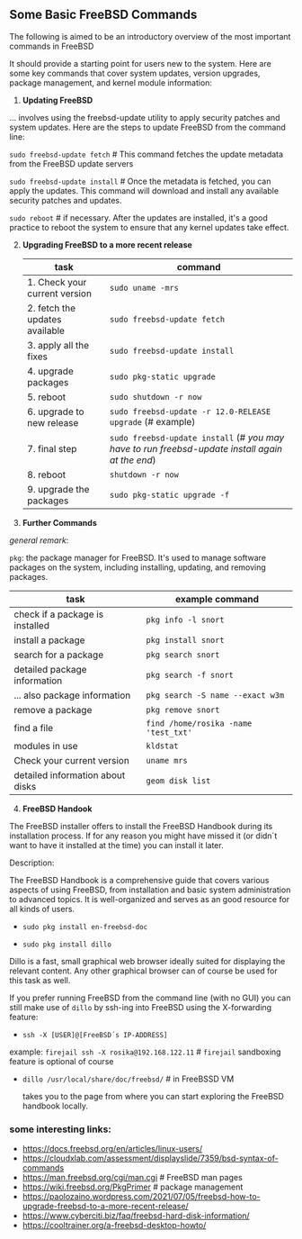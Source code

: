 ## Some Basic FreeBSD Commands


The following is aimed to be an introductory overview of the most important commands in FreeBSD

It should provide a starting point for users new to the system. Here are some key commands that cover system updates, version upgrades, package management, and kernel module information:


1. **Updating FreeBSD**

... involves using the freebsd-update utility to apply security patches and system updates. Here are the steps to update FreeBSD from the command line:

`sudo freebsd-update fetch` # This command fetches the update metadata from the FreeBSD update servers

`sudo freebsd-update install` # Once the metadata is fetched, you can apply the updates. This command will download and install any available security patches and updates.

`sudo reboot` # if necessary. After the updates are installed, it's a good practice to reboot the system to ensure that any kernel updates take effect.


2. **Upgrading FreeBSD to a more recent release**

	| task | command |
	| --------------- | --------------- |
	| 1. Check your current version | `sudo uname -mrs` |
	| 2. fetch the updates available | `sudo freebsd-update fetch` |
	| 3. apply all the fixes | `sudo freebsd-update install` |
	| 4. upgrade packages | `sudo pkg-static upgrade` |
	| 5. reboot | `sudo shutdown -r now` |
	| 6. upgrade to new release | `sudo freebsd-update -r 12.0-RELEASE upgrade` (# example)	|
	| 7. final step | `sudo freebsd-update install` (# *you may have to run freebsd-update install again at the end*) |
	| 8. reboot | `shutdown -r now`	|
	| 9. upgrade the packages | `sudo pkg-static upgrade -f` |
	

3. **Further Commands**

*general remark*:

`pkg`: the package manager for FreeBSD. It's used to manage software packages on the system, including installing, updating, and removing packages.


| task | example command |
| --------------- | --------------- |
| check if a package is installed |`pkg info -l snort` |
| install a package |`pkg install snort` |
| search for a package | `pkg search snort` |
| detailed package information |`pkg search -f snort` |
| ... also package information | `pkg search -S name --exact w3m` |
| remove a package | `pkg remove snort` |
| find a file | `find /home/rosika -name 'test_txt'` |
| modules in use | `kldstat` |
| Check your current version | `uname mrs` |
| detailed information about disks | `geom disk list` |

4. **FreeBSD Handook**

The FreeBSD installer offers to install the FreeBSD Handbook during its installation process.
If for any reason you might have missed it (or didn´t want to have it installed at the time) you can install it later.

 Description: 
 
 The FreeBSD Handbook is a comprehensive guide that covers various aspects of using FreeBSD, from installation and basic system administration to advanced topics. It is well-organized and serves as an good resource for all kinds of users.
 
* `sudo pkg install en-freebsd-doc`

* `sudo pkg install dillo`
 
 Dillo is a fast, small graphical web browser ideally suited for displaying the relevant content.
 Any other graphical browser can of course be used for this task as well.
 
 If you prefer running FreeBSD from the command line (with no GUI) you can still make use of `dillo` by ssh-ing into FreeBSD using the X-forwarding feature:
 
* `ssh -X [USER]@[FreeBSD´s IP-ADDRESS]`

 example: `firejail ssh -X rosika@192.168.122.11`  # `firejail` sandboxing feature is optional of course
 
* `dillo /usr/local/share/doc/freebsd/` # in FreeBSSD VM
  
  takes you to the page from where you can start exploring the FreeBSD handbook locally.


### some interesting links:

 * https://docs.freebsd.org/en/articles/linux-users/
 * https://cloudxlab.com/assessment/displayslide/7359/bsd-syntax-of-commands
 * https://man.freebsd.org/cgi/man.cgi  # FreeBSD man pages
 * https://wiki.freebsd.org/PkgPrimer  # package management
 * https://paolozaino.wordpress.com/2021/07/05/freebsd-how-to-upgrade-freebsd-to-a-more-recent-release/
 * https://www.cyberciti.biz/faq/freebsd-hard-disk-information/ 
 * https://cooltrainer.org/a-freebsd-desktop-howto/

